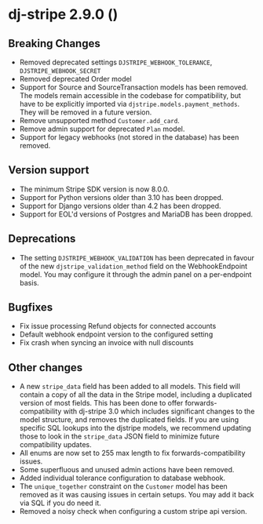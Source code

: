 # dj-stripe 2.9.0 ()

## Breaking Changes
- Removed deprecated settings `DJSTRIPE_WEBHOOK_TOLERANCE`, `DJSTRIPE_WEBHOOK_SECRET`
- Removed deprecated Order model
- Support for Source and SourceTransaction models has been removed. The models remain
  accessible in the codebase for compatibility, but have to be explicitly imported via
  `djstripe.models.payment_methods`. They will be removed in a future version.
- Remove unsupported method `Customer.add_card`.
- Remove admin support for deprecated `Plan` model.
- Support for legacy webhooks (not stored in the database) has been removed.

## Version support
- The minimum Stripe SDK version is now 8.0.0.
- Support for Python versions older than 3.10 has been dropped.
- Support for Django versions older than 4.2 has been dropped.
- Support for EOL'd versions of Postgres and MariaDB has been dropped.

## Deprecations
- The setting `DJSTRIPE_WEBHOOK_VALIDATION` has been deprecated in favour of the new
  `djstripe_validation_method` field on the WebhookEndpoint model. You may configure it
  through the admin panel on a per-endpoint basis.

## Bugfixes
- Fix issue processing Refund objects for connected accounts
- Default webhook endpoint version to the configured setting
- Fix crash when syncing an invoice with null discounts

## Other changes
- A new `stripe_data` field has been added to all models. This field will contain a copy
  of all the data in the Stripe model, including a duplicated version of most fields.
  This has been done to offer forwards-compatibility with dj-stripe 3.0 which includes
  significant changes to the model structure, and removes the duplicated fields. If you
  are using specific SQL lookups into the djstripe models, we recommend updating those
  to look in the `stripe_data` JSON field to minimize future compatibility updates.
- All enums are now set to 255 max length to fix forwards-compatibility issues.
- Some superfluous and unused admin actions have been removed.
- Added individual tolerance configuration to database webhook.
- The `unique_together` constraint on the `Customer` model has been removed as it was
  causing issues in certain setups. You may add it back via SQL if you do need it.
- Removed a noisy check when configuring a custom stripe api version.
